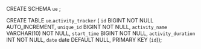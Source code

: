 CREATE SCHEMA `ue` ;

CREATE TABLE `ue`.`activity_tracker` (
`id` BIGINT NOT NULL AUTO_INCREMENT,
`unique_id` BIGINT NOT NULL,
`activity_name` VARCHAR(10) NOT NULL,
`start_time` BIGINT NOT NULL,
`activity_duration` INT NOT NULL,
`date` date DEFAULT NULL,
PRIMARY KEY (`id`));